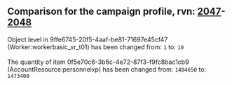 ## Comparison for the campaign profile, rvn: [2047](https://github.com/PRO100KatYT/FortniteProfileRevisions/tree/main/profiles/campaign/2047%20campaign.json)-[2048](https://github.com/PRO100KatYT/FortniteProfileRevisions/tree/main/profiles/campaign/2048%20campaign.json)

Object level in 9ffe6745-20f5-4aaf-be81-71697e45cf47 (Worker:workerbasic_vr_t01) has been changed from: `1` to: `10`
<br><br>
The quantity of item 0f5e70c6-3b6c-4e72-87f3-f9fc8bac1cb9 (AccountResource:personnelxp) has been changed from: `1484650` to: `1473400`
<br><br>
